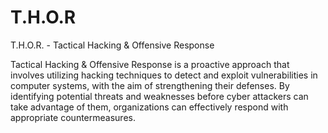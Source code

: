 # T.H.O.R
T.H.O.R. - Tactical Hacking &amp; Offensive Response

Tactical Hacking & Offensive Response is a proactive approach that involves utilizing hacking techniques to detect and exploit vulnerabilities in computer systems, with the aim of strengthening their defenses. By identifying potential threats and weaknesses before cyber attackers can take advantage of them, organizations can effectively respond with appropriate countermeasures.
